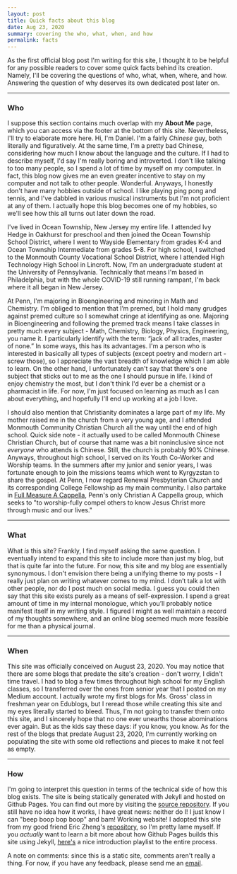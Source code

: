 ```yaml
---
layout: post
title: Quick facts about this blog
date: Aug 23, 2020
summary: covering the who, what, when, and how
permalink: facts
---
```


As the first official blog post I'm writing for this site, I thought it to be helpful for any possible readers to cover some quick facts behind its creation. Namely, I'll be covering the questions of who, what, when, where, and how. Answering the question of why deserves its own dedicated post later on.

---
### Who
I suppose this section contains much overlap with my **About Me** page, which you can access via the footer at the bottom of this site. Nevertheless, I'll try to elaborate more here. Hi, I'm Daniel. I'm a fairly *Chinese* guy, both literally and figuratively. At the same time, I'm a pretty bad Chinese, considering how much I know about the language and the culture. If I had to describe myself, I'd say I'm really boring and introverted. I don't like talking to too many people, so I spend a lot of time by myself on my computer. In fact, this blog now gives me an even greater incentive to stay on my computer and not talk to other people. Wonderful. Anyways, I honestly don't have many hobbies outside of school. I like playing ping pong and tennis, and I've dabbled in various musical instruments but I'm not proficient at any of them. I actually hope this blog becomes one of my hobbies, so we'll see how this all turns out later down the road.

I've lived in Ocean Township, New Jersey my entire life. I attended Ivy Hedge in Oakhurst for preschool and then joined the Ocean Township School District, where I went to Wayside Elementary from grades K-4 and Ocean Township Intermediate from grades 5-8. For high school, I switched to the Monmouth County Vocational School District, where I attended High Technology High School in Lincroft. Now, I'm an undergraduate student at the University of Pennsylvania. Technically that means I'm based in Philadelphia, but with the whole COVID-19 still running rampant, I'm back where it all began in New Jersey.

At Penn, I'm majoring in Bioengineering and minoring in Math and Chemistry. I'm obliged to mention that I’m premed, but I hold many grudges against premed culture so I somewhat cringe at identifying as one. Majoring in Bioengineering and following the premed track means I take classes in pretty much every subject - Math, Chemistry, Biology, Physics, Engineering, you name it. I particularly identify with the term: “jack of all trades, master of none.” In some ways, this has its advantages. I'm a person who is interested in basically all types of subjects (except poetry and modern art - screw those), so I appreciate the vast breadth of knowledge which I am able to learn. On the other hand, I unfortunately can't say that there's one subject that sticks out to me as the one I should pursue in life. I kind of enjoy chemistry the most, but I don't think I'd ever be a chemist or a pharmacist in life. For now, I'm just focused on learning as much as I can about everything, and hopefully I'll end up working at a job I love.

I should also mention that Christianity dominates a large part of my life. My mother raised me in the church from a very young age, and I attended Monmouth Community Christian Church all the way until the end of high school. Quick side note - it actually used to be called Monmouth Chinese Christian Church, but of course that name was a bit noninclusive since not *everyone* who attends is Chinese. Still, the church is probably 90% Chinese. Anyways, throughout high school, I served on its Youth Co-Worker and Worship teams. In the summers after my junior and senior years, I was fortunate enough to join the missions teams which went to Kyrgyzstan to share the gospel. At Penn, I now regard Renewal Presbyterian Church and its corresponding College Fellowship as my main community. I also partake in [Full Measure A Cappella](http://www.full-measure.org/), Penn's only Christian A Cappella group, which seeks to "to worship-fully compel others to know Jesus Christ more through music and our lives."

---
### What
What *is* this site? Frankly, I find myself asking the same question. I eventually intend to expand this site to include more than just my blog, but that is quite far into the future. For now, this site and my blog are essentially synonymous. I don't envision there being a unifying theme to my posts - I really just plan on writing whatever comes to my mind. I don’t talk a lot with other people, nor do I post much on social media. I guess you could then say that this site exists purely as a means of self-expression. I spend a great amount of time in my internal monologue, which you’ll probably notice manifest itself in my writing style. I figured I might as well maintain a record of my thoughts somewhere, and an online blog seemed much more feasible for me than a physical journal.

---
### When
This site was officially conceived on August 23, 2020. You may notice that there are some blogs that predate the site's creation - don't worry, I didn't time travel. I had to blog a few times throughout high school for my English classes, so I transferred over the ones from senior year that I posted on my Medium account. I actually wrote my first blogs for Ms. Gross' class in freshman year on Edublogs, but I reread those while creating this site and my eyes literally started to bleed. Thus, I'm not going to transfer them onto this site, and I sincerely hope that no one ever unearths those abominations ever again. But as the kids say these days: if you know, you know. As for the rest of the blogs that predate August 23, 2020, I'm currently working on populating the site with some old reflections and pieces to make it not feel as empty.

---
### How
I'm going to interpret this question in terms of the technical side of how this blog exists. The site is being statically generated with Jekyll and hosted on Github Pages. You can find out more by visiting the <a href="https://github.com/degeneratepineapples/degeneratepineapples.github.io">source repository</a>. If you still have no idea how it works, I have great news: neither do I! I just know I can "beep boop bop boop" and bam! Working website! I adopted this site from my good friend Eric Zheng's [repository](https://github.com/air-wreck/eng4-blog), so I'm pretty lame myself. If you *actually* want to learn a bit more about how Github Pages builds this site using Jekyll, [here's](https://www.youtube.com/watch?v=T1itpPvFWHI&list=PLLAZ4kZ9dFpOPV5C5Ay0pHaa0RJFhcmcB) a nice introduction playlist to the entire process.

A note on comments: since this is a static site, comments aren't really a thing. For now, if you have any feedback, please send me an <a href="mailto:dadu@seas.upenn.edu">email</a>.
